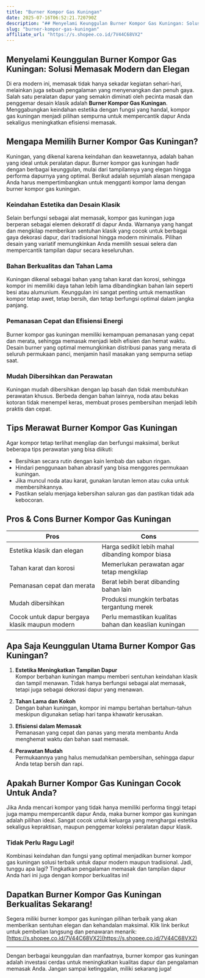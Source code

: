 ```yaml
---
title: "Burner Kompor Gas Kuningan"
date: 2025-07-16T06:52:21.720790Z
description: "## Menyelami Keunggulan Burner Kompor Gas Kuningan: Solusi Memasak Modern dan Elegan..."
slug: "burner-kompor-gas-kuningan"
affiliate_url: "https://s.shopee.co.id/7V44C68VX2"
---
```

## Menyelami Keunggulan Burner Kompor Gas Kuningan: Solusi Memasak Modern dan Elegan

Di era modern ini, memasak tidak hanya sekadar kegiatan sehari-hari, melainkan juga sebuah pengalaman yang menyenangkan dan penuh gaya. Salah satu peralatan dapur yang semakin diminati oleh pecinta masak dan penggemar desain klasik adalah **Burner Kompor Gas Kuningan**. Menggabungkan keindahan estetika dengan fungsi yang handal, kompor gas kuningan menjadi pilihan sempurna untuk mempercantik dapur Anda sekaligus meningkatkan efisiensi memasak.

## Mengapa Memilih Burner Kompor Gas Kuningan?

Kuningan, yang dikenal karena keindahan dan keawetannya, adalah bahan yang ideal untuk peralatan dapur. Burner kompor gas kuningan hadir dengan berbagai keunggulan, mulai dari tampilannya yang elegan hingga performa dapurnya yang optimal. Berikut adalah sejumlah alasan mengapa Anda harus mempertimbangkan untuk mengganti kompor lama dengan burner kompor gas kuningan.

### Keindahan Estetika dan Desain Klasik

Selain berfungsi sebagai alat memasak, kompor gas kuningan juga berperan sebagai elemen dekoratif di dapur Anda. Warnanya yang hangat dan mengkilap memberikan sentuhan klasik yang cocok untuk berbagai gaya dekorasi dapur, dari tradisional hingga modern minimalis. Pilihan desain yang variatif memungkinkan Anda memilih sesuai selera dan mempercantik tampilan dapur secara keseluruhan.

### Bahan Berkualitas dan Tahan Lama

Kuningan dikenal sebagai bahan yang tahan karat dan korosi, sehingga kompor ini memiliki daya tahan lebih lama dibandingkan bahan lain seperti besi atau alumunium. Keunggulan ini sangat penting untuk memastikan kompor tetap awet, tetap bersih, dan tetap berfungsi optimal dalam jangka panjang.

### Pemanasan Cepat dan Efisiensi Energi

Burner kompor gas kuningan memiliki kemampuan pemanasan yang cepat dan merata, sehingga memasak menjadi lebih efisien dan hemat waktu. Desain burner yang optimal memungkinkan distribusi panas yang merata di seluruh permukaan panci, menjamin hasil masakan yang sempurna setiap saat.

### Mudah Dibersihkan dan Perawatan

Kuningan mudah dibersihkan dengan lap basah dan tidak membutuhkan perawatan khusus. Berbeda dengan bahan lainnya, noda atau bekas kotoran tidak menempel keras, membuat proses pembersihan menjadi lebih praktis dan cepat.

## Tips Merawat Burner Kompor Gas Kuningan

Agar kompor tetap terlihat mengilap dan berfungsi maksimal, berikut beberapa tips perawatan yang bisa diikuti:

- Bersihkan secara rutin dengan kain lembab dan sabun ringan.
- Hindari penggunaan bahan abrasif yang bisa menggores permukaan kuningan.
- Jika muncul noda atau karat, gunakan larutan lemon atau cuka untuk membersihkannya.
- Pastikan selalu menjaga kebersihan saluran gas dan pastikan tidak ada kebocoran.

## Pros & Cons Burner Kompor Gas Kuningan

| **Pros** | **Cons** |
|---------------------|-------------------------|
| Estetika klasik dan elegan | Harga sedikit lebih mahal dibanding kompor biasa |
| Tahan karat dan korosi | Memerlukan perawatan agar tetap mengkilap |
| Pemanasan cepat dan merata | Berat lebih berat dibanding bahan lain |
| Mudah dibersihkan | Produksi mungkin terbatas tergantung merek |
| Cocok untuk dapur bergaya klasik maupun modern | Perlu memastikan kualitas bahan dan keaslian kuningan |

## Apa Saja Keunggulan Utama Burner Kompor Gas Kuningan?

1. **Estetika Meningkatkan Tampilan Dapur**  
   Kompor berbahan kuningan mampu memberi sentuhan keindahan klasik dan tampil menawan. Tidak hanya berfungsi sebagai alat memasak, tetapi juga sebagai dekorasi dapur yang menawan.

2. **Tahan Lama dan Kokoh**  
   Dengan bahan kuningan, kompor ini mampu bertahan bertahun-tahun meskipun digunakan setiap hari tanpa khawatir kerusakan.

3. **Efisiensi dalam Memasak**  
   Pemanasan yang cepat dan panas yang merata membantu Anda menghemat waktu dan bahan saat memasak.

4. **Perawatan Mudah**  
   Permukaannya yang halus memudahkan pembersihan, sehingga dapur Anda tetap bersih dan rapi.

## Apakah Burner Kompor Gas Kuningan Cocok Untuk Anda?

Jika Anda mencari kompor yang tidak hanya memiliki performa tinggi tetapi juga mampu mempercantik dapur Anda, maka burner kompor gas kuningan adalah pilihan ideal. Sangat cocok untuk keluarga yang menghargai estetika sekaligus kepraktisan, maupun penggemar koleksi peralatan dapur klasik.

### Tidak Perlu Ragu Lagi!

Kombinasi keindahan dan fungsi yang optimal menjadikan burner kompor gas kuningan solusi terbaik untuk dapur modern maupun tradisional. Jadi, tunggu apa lagi? Tingkatkan pengalaman memasak dan tampilan dapur Anda hari ini juga dengan kompor berkualitas ini!

## Dapatkan Burner Kompor Gas Kuningan Berkualitas Sekarang!

Segera miliki burner kompor gas kuningan pilihan terbaik yang akan memberikan sentuhan elegan dan kehandalan maksimal. Klik link berikut untuk pembelian langsung dan penawaran menarik: [https://s.shopee.co.id/7V44C68VX2](https://s.shopee.co.id/7V44C68VX2)

---

Dengan berbagai keunggulan dan manfaatnya, burner kompor gas kuningan adalah investasi cerdas untuk meningkatkan kualitas dapur dan pengalaman memasak Anda. Jangan sampai ketinggalan, miliki sekarang juga!